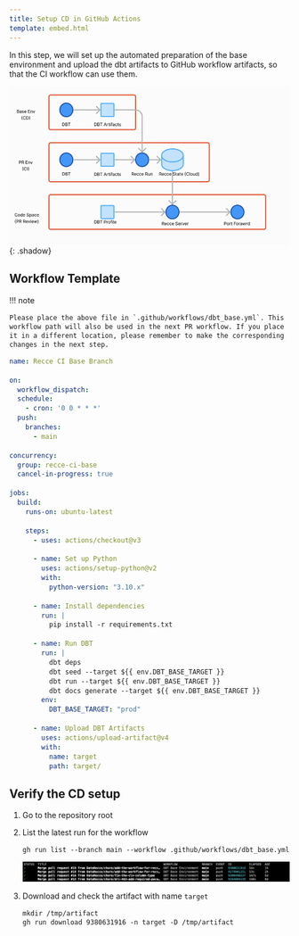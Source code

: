 ```yaml
---
title: Setup CD in GitHub Actions
template: embed.html
---
```


In this step, we will set up the automated preparation of the base environment and upload the dbt artifacts to GitHub workflow artifacts, so that the CI workflow can use them.

![alt text](../../assets/images/recce-cloud/setup-architecture.png){: .shadow}

## Workflow Template
!!! note

    Please place the above file in `.github/workflows/dbt_base.yml`. This workflow path will also be used in the next PR workflow. If you place it in a different location, please remember to make the corresponding changes in the next step.

```yaml
name: Recce CI Base Branch

on:
  workflow_dispatch:
  schedule:
    - cron: '0 0 * * *'  
  push:
    branches:
      - main

concurrency:
  group: recce-ci-base
  cancel-in-progress: true

jobs:
  build:
    runs-on: ubuntu-latest

    steps:
      - uses: actions/checkout@v3

      - name: Set up Python
        uses: actions/setup-python@v2
        with:
          python-version: "3.10.x"

      - name: Install dependencies
        run: |
          pip install -r requirements.txt

      - name: Run DBT
        run: |
          dbt deps
          dbt seed --target ${{ env.DBT_BASE_TARGET }}
          dbt run --target ${{ env.DBT_BASE_TARGET }}
          dbt docs generate --target ${{ env.DBT_BASE_TARGET }}
        env:
          DBT_BASE_TARGET: "prod"

      - name: Upload DBT Artifacts
        uses: actions/upload-artifact@v4
        with:
          name: target
          path: target/
```

## Verify the CD setup

1. Go to the repository root
1. List the latest run for the workflow
   ```
   gh run list --branch main --workflow .github/workflows/dbt_base.yml
   ```
   ![alt text](../../assets/images/recce-cloud/setup-run-base.png)

1. Download and check the artifact with name `target`
   ```
   mkdir /tmp/artifact
   gh run download 9380631916 -n target -D /tmp/artifact    
   ```
